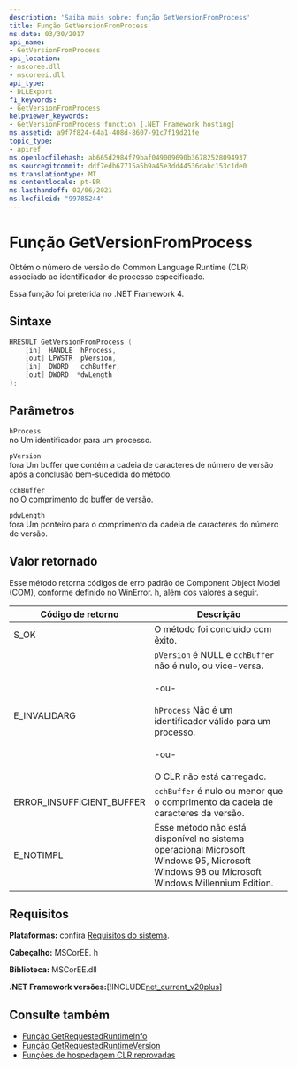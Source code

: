 ```yaml
---
description: 'Saiba mais sobre: função GetVersionFromProcess'
title: Função GetVersionFromProcess
ms.date: 03/30/2017
api_name:
- GetVersionFromProcess
api_location:
- mscoree.dll
- mscoreei.dll
api_type:
- DLLExport
f1_keywords:
- GetVersionFromProcess
helpviewer_keywords:
- GetVersionFromProcess function [.NET Framework hosting]
ms.assetid: a9f7f824-64a1-408d-8607-91c7f19d21fe
topic_type:
- apiref
ms.openlocfilehash: ab665d2984f79baf049009690b36782528094937
ms.sourcegitcommit: ddf7edb67715a5b9a45e3dd44536dabc153c1de0
ms.translationtype: MT
ms.contentlocale: pt-BR
ms.lasthandoff: 02/06/2021
ms.locfileid: "99785244"
---
```

# <a name="getversionfromprocess-function"></a>Função GetVersionFromProcess

Obtém o número de versão do Common Language Runtime (CLR) associado ao identificador de processo especificado.  
  
 Essa função foi preterida no .NET Framework 4.  
  
## <a name="syntax"></a>Sintaxe  
  
```cpp  
HRESULT GetVersionFromProcess (  
    [in]  HANDLE  hProcess,
    [out] LPWSTR  pVersion,
    [in]  DWORD   cchBuffer,
    [out] DWORD  *dwLength  
);  
```  
  
## <a name="parameters"></a>Parâmetros  

 `hProcess`  
 no Um identificador para um processo.  
  
 `pVersion`  
 fora Um buffer que contém a cadeia de caracteres de número de versão após a conclusão bem-sucedida do método.  
  
 `cchBuffer`  
 no O comprimento do buffer de versão.  
  
 `pdwLength`  
 fora Um ponteiro para o comprimento da cadeia de caracteres do número de versão.  
  
## <a name="return-value"></a>Valor retornado  

 Esse método retorna códigos de erro padrão de Component Object Model (COM), conforme definido no WinError. h, além dos valores a seguir.  
  
|Código de retorno|Descrição|  
|-----------------|-----------------|  
|S_OK|O método foi concluído com êxito.|  
|E_INVALIDARG|`pVersion` é NULL e `cchBuffer` não é nulo, ou vice-versa.<br /><br /> -ou-<br /><br /> `hProcess` Não é um identificador válido para um processo.<br /><br /> -ou-<br /><br /> O CLR não está carregado.|  
|ERROR_INSUFFICIENT_BUFFER|`cchBuffer` é nulo ou menor que o comprimento da cadeia de caracteres da versão.|  
|E_NOTIMPL|Esse método não está disponível no sistema operacional Microsoft Windows 95, Microsoft Windows 98 ou Microsoft Windows Millennium Edition.|  
  
## <a name="requirements"></a>Requisitos  

 **Plataformas:** confira [Requisitos do sistema](../../get-started/system-requirements.md).  
  
 **Cabeçalho:** MSCorEE. h  
  
 **Biblioteca:** MSCorEE.dll  
  
 **.NET Framework versões:**[!INCLUDE[net_current_v20plus](../../../../includes/net-current-v20plus-md.md)]  
  
## <a name="see-also"></a>Consulte também

- [Função GetRequestedRuntimeInfo](getrequestedruntimeinfo-function.md)
- [Função GetRequestedRuntimeVersion](getrequestedruntimeversion-function.md)
- [Funções de hospedagem CLR reprovadas](deprecated-clr-hosting-functions.md)
